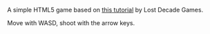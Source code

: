 A simple HTML5 game based on [this
tutorial](http://www.lostdecadegames.com/how-to-make-a-simple-html5-canvas-game/) by Lost Decade Games.

Move with WASD, shoot with the arrow keys.
